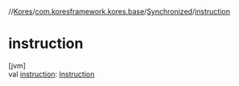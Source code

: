 //[Kores](../../../index.md)/[com.koresframework.kores.base](../index.md)/[Synchronized](index.md)/[instruction](instruction.md)

# instruction

[jvm]\
val [instruction](instruction.md): [Instruction](../../com.koresframework.kores/-instruction/index.md)

